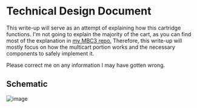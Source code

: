 # Technical Design Document

This write-up will serve as an attempt of explaining how this cartridge functions. I'm not going to explain the majority of the cart, as you can find most of the explanation in <a href="https://github.com/MouseBiteLabs/Game-Boy-MBC3-Cartridge/tree/main/Technical">my MBC3 repo.</a> Therefore, this write-up will mostly focus on how the multicart portion works and the necessary components to safely implement it.

Please correct me on any information I may have gotten wrong.

## Schematic

![image](https://github.com/MouseBiteLabs/Game-Boy-MBC3-Multicart/assets/97127539/d0b08991-53ee-4bca-b7ae-edaa103427b0)


